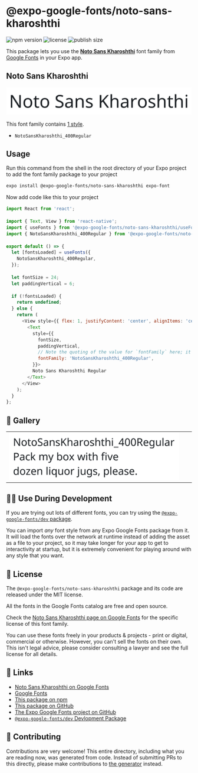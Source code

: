 # @expo-google-fonts/noto-sans-kharoshthi

![npm version](https://flat.badgen.net/npm/v/@expo-google-fonts/noto-sans-kharoshthi)
![license](https://flat.badgen.net/github/license/expo/google-fonts)
![publish size](https://flat.badgen.net/packagephobia/install/@expo-google-fonts/noto-sans-kharoshthi)

This package lets you use the [**Noto Sans Kharoshthi**](https://fonts.google.com/specimen/Noto+Sans+Kharoshthi) font family from [Google Fonts](https://fonts.google.com/) in your Expo app.

## Noto Sans Kharoshthi

![Noto Sans Kharoshthi](./font-family.png)

This font family contains [1 style](#-gallery).

- `NotoSansKharoshthi_400Regular`

## Usage

Run this command from the shell in the root directory of your Expo project to add the font family package to your project
```sh
expo install @expo-google-fonts/noto-sans-kharoshthi expo-font
```

Now add code like this to your project
```js
import React from 'react';

import { Text, View } from 'react-native';
import { useFonts } from '@expo-google-fonts/noto-sans-kharoshthi/useFonts';
import { NotoSansKharoshthi_400Regular } from '@expo-google-fonts/noto-sans-kharoshthi/400Regular';

export default () => {
  let [fontsLoaded] = useFonts({
    NotoSansKharoshthi_400Regular,
  });

  let fontSize = 24;
  let paddingVertical = 6;

  if (!fontsLoaded) {
    return undefined;
  } else {
    return (
      <View style={{ flex: 1, justifyContent: 'center', alignItems: 'center' }}>
        <Text
          style={{
            fontSize,
            paddingVertical,
            // Note the quoting of the value for `fontFamily` here; it expects a string!
            fontFamily: 'NotoSansKharoshthi_400Regular',
          }}>
          Noto Sans Kharoshthi Regular
        </Text>
      </View>
    );
  }
};

```

## 🔡 Gallery


||||
|-|-|-|
|![NotoSansKharoshthi_400Regular](.//400Regular/NotoSansKharoshthi_400Regular.ttf.png)||||


## 👩‍💻 Use During Development

If you are trying out lots of different fonts, you can try using the [`@expo-google-fonts/dev` package](https://github.com/freeboub/google-fonts/tree/master/font-packages/dev#readme).

You can import *any* font style from any Expo Google Fonts package from it. It will load the fonts
over the network at runtime instead of adding the asset as a file to your project, so it may take longer
for your app to get to interactivity at startup, but it is extremely convenient
for playing around with any style that you want.

## 📖 License

The `@expo-google-fonts/noto-sans-kharoshthi` package and its code are released under the MIT license.

All the fonts in the Google Fonts catalog are free and open source.

Check the [Noto Sans Kharoshthi page on Google Fonts](https://fonts.google.com/specimen/Noto+Sans+Kharoshthi) for the specific license of this font family.

You can use these fonts freely in your products & projects - print or digital, commercial or otherwise. However, you can't sell the fonts on their own. This isn't legal advice, please consider consulting a lawyer and see the full license for all details.

## 🔗 Links

- [Noto Sans Kharoshthi on Google Fonts](https://fonts.google.com/specimen/Noto+Sans+Kharoshthi)
- [Google Fonts](https://fonts.google.com/)
- [This package on npm](https://www.npmjs.com/package/@expo-google-fonts/noto-sans-kharoshthi)
- [This package on GitHub](https://github.com/freeboub/google-fonts/tree/master/font-packages/noto-sans-kharoshthi)
- [The Expo Google Fonts project on GitHub](https://github.com/freeboub/google-fonts)
- [`@expo-google-fonts/dev` Devlopment Package](https://github.com/freeboub/google-fonts/tree/master/font-packages/dev)

## 🤝 Contributing

Contributions are very welcome! This entire directory, including what you are reading now, was generated from code. Instead of submitting PRs to this directly, please make contributions to [the generator](https://github.com/freeboub/google-fonts/tree/master/packages/generator) instead.
